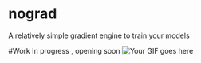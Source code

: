 # nograd
A relatively simple gradient engine to train your models 

#Work In progress , opening soon
![Your GIF goes here]([https://media4.giphy.com/media/v1.Y2lkPTc5MGI3NjExcDZqcnprcWViazN5aTkwOXl2cHRobmJsOWkyaWk5NDhtYWIweGN5cCZlcD12MV9pbnRlcm5hbF9naWZfYnlfaWQmY3Q9Zw/bGgsc5mWoryfgKBx1u/giphy.webp](https://giphy.com/embed/sNqq6dk3uGFJa31vqO))
